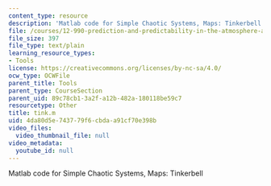 ```yaml
---
content_type: resource
description: 'Matlab code for Simple Chaotic Systems, Maps: Tinkerbell'
file: /courses/12-990-prediction-and-predictability-in-the-atmosphere-and-oceans-spring-2003/4da80d5e743779f6cbdaa91cf70e398b_tink.m
file_size: 397
file_type: text/plain
learning_resource_types:
- Tools
license: https://creativecommons.org/licenses/by-nc-sa/4.0/
ocw_type: OCWFile
parent_title: Tools
parent_type: CourseSection
parent_uid: 89c78cb1-3a2f-a12b-482a-180118be59c7
resourcetype: Other
title: tink.m
uid: 4da80d5e-7437-79f6-cbda-a91cf70e398b
video_files:
  video_thumbnail_file: null
video_metadata:
  youtube_id: null
---
```

Matlab code for Simple Chaotic Systems, Maps: Tinkerbell
